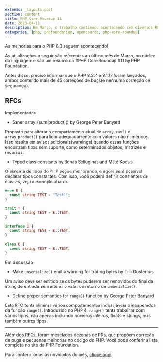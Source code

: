 ```yaml
---
extends: _layouts.post
section: content
title: PHP Core Roundup 11
date: 2023-04-11
description: Em Março, o trabalho continuou acontecendo com diversos RFCs sendo discutidos, melhorias, lançamentos de segurança para versões anteriores, etc
categories: [php, phpfoundation, opensource, php-core-roundup]
---
```


As melhorias para o PHP 8.3 seguem acontecendo!

As atualizações a seguir são referentes ao último mês de Março, no núcleo da linguagem e são um resumo do #PHP Core Roundup #11 by PHP Foundation.

Antes disso, preciso informar que o PHP 8.2.4 e 8.1.17 foram lançados, ambos contendo mais de 45 correções de bugs(e nenhuma correção de segurança).

## RFCs

Implementados

* Saner array_(sum|product)() by George Peter Banyard

Proposto para alterar o comportamento atual de `array_sum()` e `array_product()` para lidar adequadamente com valores não numéricos. Isso resulta em avisos adicionais(warnings) quando essas funções encontram tipos sem suporte, como determinados objetos, matrizes e recursos.

* Typed class constants by Benas Seliuginas and Máté Kocsis

O sistema de tipos do PHP segue melhorando, e agora será possível declarar tipos constantes. Com isso, você poderá definir constantes de classes, veja o exemplo abaixo.

```php
enum E {
  const string TEST = "Test1";
}

trait T {
  const string TEST = E::TEST;
}

interface I {
  const string TEST = E::TEST;
}

class C {
  const string TEST = E::TEST;
}
```

Em discussão

* Make `unserialize()` emit a warning for trailing bytes by Tim Düsterhus

Um aviso deve ser emitido se os bytes puderem ser removidos do final da string de entrada sem alterar o valor de retorno de `unserialize()`.

* Define proper semantics for `range()` function by George Peter Banyard

Este RFC tenta eliminar vários comportamentos indesejáveis e inesperados da função `range()`. Introduzido no PHP 4, `range()` tenta trabalhar com vários tipos, não apenas incluindo números inteiros, floats e strings, mas também outros tipos.

------

Além dos RFCs, foram mesclados dezenas de PRs, que propõem correção de bugs e pequenas melhorias no código do PHP. Você pode conferir a lista completa no site da PHP Foundation.

Para conferir todas as novidades do mês, [clique aqui](https://thephp.foundation/blog/2023/04/01/php-core-roundup-11/).